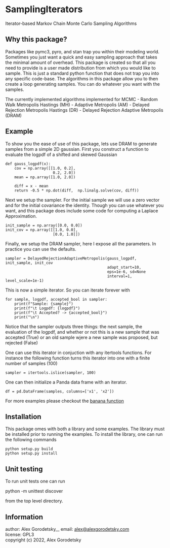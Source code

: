 # SamplingIterators
Iterator-based Markov Chain Monte Carlo Sampling Algorithms

## Why this package?
Packages like pymc3, pyro, and stan trap you within their modeling world. Sometimes you just want a quick and easy sampling approach that takes the minimal amount of overhead. This package is created so that all you need to provide is a user made distribution from which you would like to sample. This is just a standard python function that does not trap you into any specific code-base. The algorithms in this package allow you to then create a loop generating samples. You can do whatever you want with the samples. 

The currently implemented algorithms implemented for MCMC
    - Random Walk Metropolis Hastings (MH)
    - Adaptive Metropolis (AM)
    - Delayed Rejection Metropolis Hastings  (DR)
    - Delayed Rejection Adaptive Metropolis (DRAM) 
    
    
## Example

To show you the ease of use of this package, lets use DRAM to generate samples from a simple 2D gaussian.
First you construct a function to evaluate the logpdf of a shifted and skewed Gaussian

    def gauss_logpdf(x):
        cov = np.array([[1.0, 0.2], 
                         0.2, 2.0])
        mean = np.array([1.0, 2.0])
        
        diff = x - mean
        return -0.5 * np.dot(diff,  np.linalg.solve(cov, diff))
        
Next we setup the sampler. For the initial sample we will use a zero vector and for the initial covariance the identity. Though you can use whatever you want, and this package does include some code for computing a Laplace Approximation.


    init_sample = np.array([0.0, 0.0])
    init_cov = np.array([[1.0, 0.0], 
                         [0.0, 1.0]])
                         
Finally, we setup the DRAM sampler, here I expose all the parameters. In practice you can use the defaults.
    
    sampler = DelayedRejectionAdaptiveMetropolis(gauss_logpdf, init_sample, init_cov
                                                 adapt_start=10,
                                                 eps=1e-6, sd=None
                                                 interval=1, level_scale=1e-1)


This is now a simple iterator. So you can iterate forever with

    for sample, logpdf, accepted_bool in sampler:
        print(f"Sample: {sample}")
        print(f"\t Logpdf: {logpdf}")
        print(f"\t Accepted? -> {accepted_bool}")
        print("\n")
        
Notice that the sampler outputs three things: the next sample, the evaluation of the logpdf, and whether or not this is a new sample that was accepted (True) or an old sample wjere a new sample was proposed, but rejected (False)

One can use this iterator in conjuction with any itertools functions. For instance the following function turns this iterator into one with a finite number of samples (100)

    sampler = itertools.islice(sampler, 100)
    
One can then initialize a Panda data frame with an iterator.

    df = pd.DataFrame(samples, columns=['x1', 'x2'])
    
For more examples please checkout the [banana function](examples/banana.py)

## Installation

This package omes with both a library and some examples. The library must be installed prior to running the examples. To install the library, one can run the following commands

	python setup.py build
	python setup.py install

## Unit testing

To run unit tests one can run

   python -m unittest discover

from the top level directory.

## Information
author: Alex Gorodetsky__
email:  alex@alexgorodetsky.com  
license: GPL3  
copyright (c) 2022, Alex Gorodetsky  


